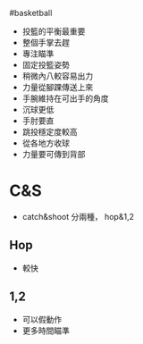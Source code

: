 #basketball 

- 投籃的平衡最重要
- 整個手掌去趕
- 專注瞄準
- 固定投籃姿勢
- 稍微內八較容易出力
- 力量從腳踝傳送上來
- 手腕維持在可出手的角度
- 沉球更低
- 手肘要直
- 跳投穩定度較高
- 從各地方收球
- 力量要可傳到背部

# C&S
-   catch&shoot 分兩種， hop&1,2
## Hop
-  較快
## 1,2
-   可以假動作
- 更多時間瞄準
